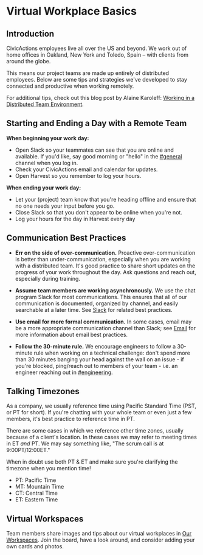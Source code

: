 # Virtual Workplace Basics

## Introduction

CivicActions employees live all over the US and beyond. We work out of home offices in Oakland, New York and Toledo, Spain – with clients from around the globe.

This means our project teams are made up entirely of distributed employees. Below are some tips and strategies we've developed to stay connected and productive when working remotely.

For additional tips, check out this blog post by Alaine Karoleff: [Working in a Distributed Team Environment](https://civicactions.com/blog/working-in-a-distributed-team-environment/).

## Starting and Ending a Day with a Remote Team

**When beginning your work day:**

* Open Slack so your teammates can see that you are online and available. If you'd like, say good morning or "hello" in the [#general](https://civicactions.slack.com/messages/general/) channel when you log in.
* Check your CivicActions email and calendar for updates.
* Open Harvest so you remember to log your hours.

**When ending your work day:**

* Let your (project) team know that you're heading offline and ensure that no one needs your input before you go.
* Close Slack so that you don't appear to be online when you're not.
* Log your hours for the day in Harvest every day

## Communication Best Practices

* **Err on the side of over-communication.** Proactive over-communication is better than under-communication, especially when you are working with a distributed team. It's good practice to share short updates on the progress of your work throughout the day. Ask questions and reach out, especially during training.

* **Assume team members are working asynchronously.** We use the chat program Slack for most communications. This ensures that all of our communication is documented, organized by channel, and easily searchable at a later time. See [Slack](tools/slack.md) for related best practices.

* **Use email for more formal communication.** In some cases, email may be a more appropriate communication channel than Slack; see [Email](tools/email.md) for more information about email best practices.

* **Follow the 30-minute rule.** We encourage engineers to follow a 30-minute rule when working on a technical challenge: don't spend more than 30 minutes banging your head against the wall on an issue - if you're blocked, ping/reach out to members of your team - i.e. an engineer reaching out in [#engineering](https://civicactions.slack.com/messages/engineering/).

## Talking Timezones

As a company, we usually reference time using Pacific Standard Time (PST, or PT for short). If you're chatting with your whole team or even just a few members, it's best practice to reference time in PT.

There are some cases in which we reference other time zones, usually because of a client's location. In these cases we may refer to meeting times in ET *and* PT. We may say something like, "The scrum call is at 9:00PT/12:00ET."

When in doubt use both PT & ET and make sure you're clarifying the timezone when you mention time!

* PT: Pacific Time
* MT: Mountain Time
* CT: Central Time
* ET: Eastern Time

## Virtual Workspaces

Team members share images and tips about our virtual workplaces
in [Our Workspaces](https://trello.com/b/TJsUalpG/our-workspaces). Join the board, have a look around, and consider adding your own cards and photos.
